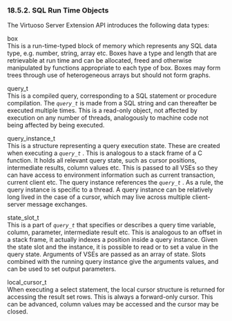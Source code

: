 <div>

<div>

<div>

<div>

### 18.5.2. SQL Run Time Objects

</div>

</div>

</div>

The Virtuoso Server Extension API introduces the following data types:

<div>

<span class="term">box</span>  
This is a run-time-typed block of memory which represents any SQL data
type, e.g. number, string, array etc. Boxes have a type and length that
are retrievable at run time and can be allocated, freed and otherwise
manipulated by functions appropriate to each type of box. Boxes may form
trees through use of heterogeneous arrays but should not form graphs.

<span class="term">query_t</span>  
This is a compiled query, corresponding to a SQL statement or procedure
compilation. The *`query_t`* is made from a SQL string and can
thereafter be executed multiple times. This is a read-only object, not
affected by execution on any number of threads, analogously to machine
code not being affected by being executed.

<span class="term">query_instance_t</span>  
This is a structure representing a query execution state. These are
created when executing a *`query_t`* . This is analogous to a stack
frame of a C function. It holds all relevant query state, such as cursor
positions, intermediate results, column values etc. This is passed to
all VSEs so they can have access to environment information such as
current transaction, current client etc. The query instance references
the *`query_t`* . As a rule, the query instance is specific to a thread.
A query instance can be relatively long lived in the case of a cursor,
which may live across multiple client-server message exchanges.

<span class="term">state_slot_t</span>  
This is a part of *`query_t`* that specifies or describes a query time
variable, column, parameter, intermediate result etc. This is analogous
to an offset in a stack frame, it actually indexes a position inside a
query instance. Given the state slot and the instance, it is possible to
read or to set a value in the query state. Arguments of VSEs are passed
as an array of state. Slots combined with the running query instance
give the arguments values, and can be used to set output parameters.

<span class="term">local_cursor_t</span>  
When executing a select statement, the local cursor structure is
returned for accessing the result set rows. This is always a
forward-only cursor. This can be advanced, column values may be accessed
and the cursor may be closed.

</div>

</div>
